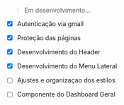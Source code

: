 > Em desenvolvimento...

- [x] Autenticação via gmail
- [x] Proteção das páginas
- [x] Desenvolvimento do Header
- [x] Desenvolvimento do Menu Lateral
- [ ] Ajustes e organizaçao dos estilos
- [ ] Componente do Dashboard Geral

